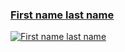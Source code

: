 
### [First name last name](link-to-your-page-in-the-github-repo)
[![First name last name](https://github-repo-link/your_profile_picture.jpg)](link)